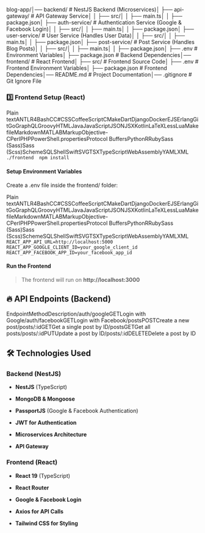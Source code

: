 blog-app/│── backend/ # NestJS Backend (Microservices)│ ├── api-gateway/ # API Gateway Service│ │ ├── src/│ │ ├── main.ts│ │ ├── package.json│ ├── auth-service/ # Authentication Service (Google & Facebook Login)│ │ ├── src/│ │ ├── main.ts│ │ ├── package.json│ ├── user-service/ # User Service (Handles User Data)│ │ ├── src/│ │ ├── main.ts│ │ ├── package.json│ ├── post-service/ # Post Service (Handles Blog Posts)│ │ ├── src/│ │ ├── main.ts│ │ ├── package.json│ ├── .env # Environment Variables│ ├── package.json # Backend Dependencies│── frontend/ # React Frontend│ ├── src/ # Frontend Source Code│ ├── .env # Frontend Environment Variables│ ├── package.json # Frontend Dependencies│── README.md # Project Documentation│── .gitignore # Git Ignore File

### **3️⃣ Frontend Setup (React)**

Plain textANTLR4BashCC#CSSCoffeeScriptCMakeDartDjangoDockerEJSErlangGitGoGraphQLGroovyHTMLJavaJavaScriptJSONJSXKotlinLaTeXLessLuaMakefileMarkdownMATLABMarkupObjective-CPerlPHPPowerShell.propertiesProtocol BuffersPythonRRubySass (Sass)Sass (Scss)SchemeSQLShellSwiftSVGTSXTypeScriptWebAssemblyYAMLXML`   ./frontend  npm install   `

#### **Setup Environment Variables**

Create a .env file inside the frontend/ folder:

Plain textANTLR4BashCC#CSSCoffeeScriptCMakeDartDjangoDockerEJSErlangGitGoGraphQLGroovyHTMLJavaJavaScriptJSONJSXKotlinLaTeXLessLuaMakefileMarkdownMATLABMarkupObjective-CPerlPHPPowerShell.propertiesProtocol BuffersPythonRRubySass (Sass)Sass (Scss)SchemeSQLShellSwiftSVGTSXTypeScriptWebAssemblyYAMLXML`   REACT_APP_API_URL=http://localhost:5000  REACT_APP_GOOGLE_CLIENT_ID=your_google_client_id  REACT_APP_FACEBOOK_APP_ID=your_facebook_app_id   `

#### **Run the Frontend**

> The frontend will run on **http://localhost:3000**

🔥 API Endpoints (Backend)
--------------------------

EndpointMethodDescription/auth/googleGETLogin with Google/auth/facebookGETLogin with Facebook/postsPOSTCreate a new post/posts/:idGETGet a single post by ID/postsGETGet all posts/posts/:idPUTUpdate a post by ID/posts/:idDELETEDelete a post by ID

🛠️ Technologies Used
---------------------

### **Backend (NestJS)**

*   **NestJS** (TypeScript)
    
*   **MongoDB & Mongoose**
    
*   **PassportJS** (Google & Facebook Authentication)
    
*   **JWT for Authentication**
    
*   **Microservices Architecture**
    
*   **API Gateway**
    

### **Frontend (React)**

*   **React 19** (TypeScript)
    
*   **React Router**
    
*   **Google & Facebook Login**
    
*   **Axios for API Calls**
    
*   **Tailwind CSS for Styling**
